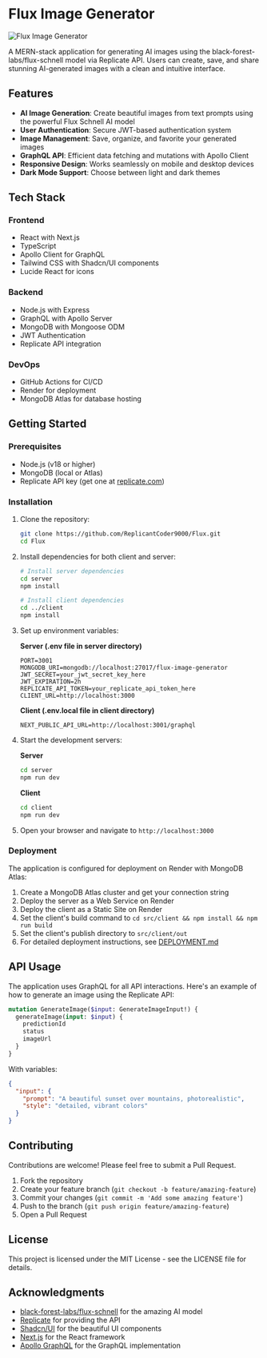 # Flux Image Generator

![Flux Image Generator](https://images.unsplash.com/photo-1675426513824-6bba223d3d8d?q=80&w=1000)

A MERN-stack application for generating AI images using the black-forest-labs/flux-schnell model via Replicate API. Users can create, save, and share stunning AI-generated images with a clean and intuitive interface.

## Features

- **AI Image Generation**: Create beautiful images from text prompts using the powerful Flux Schnell AI model
- **User Authentication**: Secure JWT-based authentication system
- **Image Management**: Save, organize, and favorite your generated images
- **GraphQL API**: Efficient data fetching and mutations with Apollo Client
- **Responsive Design**: Works seamlessly on mobile and desktop devices
- **Dark Mode Support**: Choose between light and dark themes

## Tech Stack

### Frontend
- React with Next.js
- TypeScript
- Apollo Client for GraphQL
- Tailwind CSS with Shadcn/UI components
- Lucide React for icons

### Backend
- Node.js with Express
- GraphQL with Apollo Server
- MongoDB with Mongoose ODM
- JWT Authentication
- Replicate API integration

### DevOps
- GitHub Actions for CI/CD
- Render for deployment
- MongoDB Atlas for database hosting

## Getting Started

### Prerequisites

- Node.js (v18 or higher)
- MongoDB (local or Atlas)
- Replicate API key (get one at [replicate.com](https://replicate.com))

### Installation

1. Clone the repository:
   ```bash
   git clone https://github.com/ReplicantCoder9000/Flux.git
   cd Flux
   ```

2. Install dependencies for both client and server:
   ```bash
   # Install server dependencies
   cd server
   npm install

   # Install client dependencies
   cd ../client
   npm install
   ```

3. Set up environment variables:
   
   **Server (.env file in server directory)**
   ```
   PORT=3001
   MONGODB_URI=mongodb://localhost:27017/flux-image-generator
   JWT_SECRET=your_jwt_secret_key_here
   JWT_EXPIRATION=2h
   REPLICATE_API_TOKEN=your_replicate_api_token_here
   CLIENT_URL=http://localhost:3000
   ```

   **Client (.env.local file in client directory)**
   ```
   NEXT_PUBLIC_API_URL=http://localhost:3001/graphql
   ```

4. Start the development servers:

   **Server**
   ```bash
   cd server
   npm run dev
   ```

   **Client**
   ```bash
   cd client
   npm run dev
   ```

5. Open your browser and navigate to `http://localhost:3000`

### Deployment

The application is configured for deployment on Render with MongoDB Atlas:

1. Create a MongoDB Atlas cluster and get your connection string
2. Deploy the server as a Web Service on Render
3. Deploy the client as a Static Site on Render
4. Set the client's build command to `cd src/client && npm install && npm run build`
5. Set the client's publish directory to `src/client/out`
6. For detailed deployment instructions, see [DEPLOYMENT.md](./DEPLOYMENT.md)

## API Usage

The application uses GraphQL for all API interactions. Here's an example of how to generate an image using the Replicate API:

```graphql
mutation GenerateImage($input: GenerateImageInput!) {
  generateImage(input: $input) {
    predictionId
    status
    imageUrl
  }
}
```

With variables:
```json
{
  "input": {
    "prompt": "A beautiful sunset over mountains, photorealistic",
    "style": "detailed, vibrant colors"
  }
}
```

## Contributing

Contributions are welcome! Please feel free to submit a Pull Request.

1. Fork the repository
2. Create your feature branch (`git checkout -b feature/amazing-feature`)
3. Commit your changes (`git commit -m 'Add some amazing feature'`)
4. Push to the branch (`git push origin feature/amazing-feature`)
5. Open a Pull Request

## License

This project is licensed under the MIT License - see the LICENSE file for details.

## Acknowledgments

- [black-forest-labs/flux-schnell](https://replicate.com/black-forest-labs/flux-schnell) for the amazing AI model
- [Replicate](https://replicate.com) for providing the API
- [Shadcn/UI](https://ui.shadcn.com/) for the beautiful UI components
- [Next.js](https://nextjs.org/) for the React framework
- [Apollo GraphQL](https://www.apollographql.com/) for the GraphQL implementation